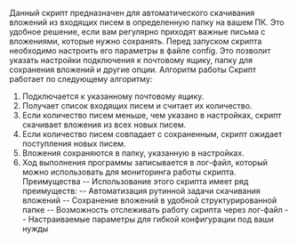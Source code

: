 Данный скрипт предназначен для автоматического скачивания вложений из входящих писем в определенную папку на вашем ПК. Это удобное решение, если вам регулярно приходят важные письма с вложениями, которые нужно сохранять.
Перед запуском скрипта необходимо настроить его параметры в файле config. Это позволит указать настройки подключения к почтовому ящику, папку для сохранения вложений и другие опции.
Алгоритм работы
Скрипт работает по следующему алгоритму:
  1. Подключается к указанному почтовому ящику.
  2. Получает список входящих писем и считает их количество.
  3. Если количество писем меньше, чем указано в настройках, скрипт скачивает вложения из всех новых писем.
  4. Если количество писем совпадает с сохраненным, скрипт ожидает поступления новых писем.
  5. Вложения сохраняются в папку, указанную в настройках.
  6. Ход выполнения программы записывается в лог-файл, который можно использовать для мониторинга работы скрипта.
Преимущества
  -- Использование этого скрипта имеет ряд преимуществ:
  -- Автоматизация рутинной задачи скачивания вложений
  -- Сохранение вложений в удобной структурированной папке
  -- Возможность отслеживать работу скрипта через лог-файл
  -- Настраиваемые параметры для гибкой конфигурации под ваши нужды
